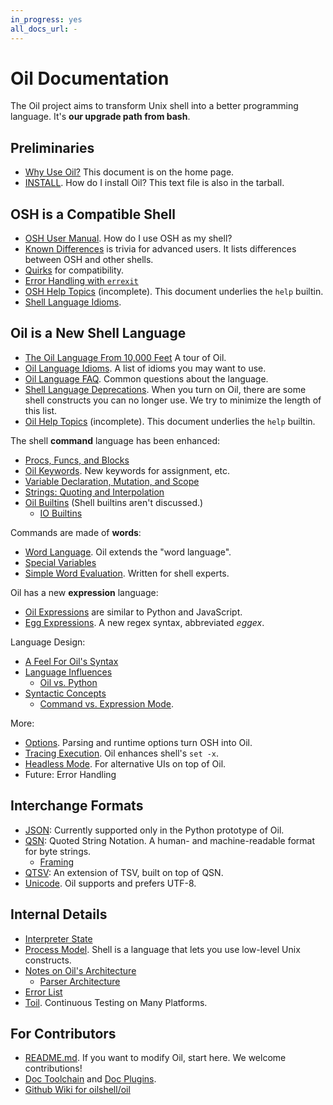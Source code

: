 ```yaml
---
in_progress: yes
all_docs_url: -
---
```


Oil Documentation
=================

The Oil project aims to transform Unix shell into a better programming
language.  It's **our upgrade path from bash**.

<div id="toc">
</div>

## Preliminaries

- [Why Use Oil?](/why.html)  This document is on the home page.
- [INSTALL](INSTALL.html). How do I install Oil?  This text file is also in the
  tarball.

<!-- TODO: split up help into 12 docs? -->

## OSH is a Compatible Shell

- [OSH User Manual](osh-manual.html). How do I use OSH as my shell?
- [Known Differences](known-differences.html) is trivia for advanced users.
  It lists differences between OSH and other shells.
- [Quirks](quirks.html) for compatibility.
- [Error Handling with `errexit`](errexit.html)
- [OSH Help Topics](osh-help-topics.html) (incomplete).  This document
  underlies the `help` builtin.
- [Shell Language Idioms](shell-idioms.html).

## Oil is a New Shell Language

- [The Oil Language From 10,000 Feet](oil-overview.html)  A tour of Oil.
- [Oil Language Idioms](idioms.html).  A list of idioms you may want to use.
- [Oil Language FAQ](oil-language-faq.html).  Common questions about the
  language.
- [Shell Language Deprecations](deprecations.html).  When you turn on Oil,
  there are some shell constructs you can no longer use.  We try to minimize
  the length of this list.
- [Oil Help Topics](oil-help-topics.html) (incomplete).  This document
  underlies the `help` builtin.

The shell **command** language has been enhanced:

- [Procs, Funcs, and Blocks](oil-proc-func-block.html)
- [Oil Keywords](oil-keywords.html). New keywords for assignment, etc.
- [Variable Declaration, Mutation, and Scope](variables.html)
- [Strings: Quoting and Interpolation](strings.html)
- [Oil Builtins](oil-builtins.html) (Shell builtins aren't discussed.)
  - [IO Builtins](io-builtins.html)

Commands are made of **words**:

- [Word Language](oil-word-language.html).  Oil extends the "word language".
- [Special Variables](oil-special-vars.html)
- [Simple Word Evaluation](simple-word-eval.html).  Written for shell experts.

Oil has a new **expression** language:

- [Oil Expressions](oil-expressions.html) are similar to Python and JavaScript.
- [Egg Expressions](eggex.html).  A new regex syntax, abbreviated *eggex*.

Language Design:

- [A Feel For Oil's Syntax](syntax-feelings.html)
- [Language Influences](language-influences.html)
  - [Oil vs. Python](oil-vs-python.html)
- [Syntactic Concepts](syntactic-concepts.html)
  - [Command vs. Expression Mode](command-vs-expression-mode.html).

More:

- [Options](oil-options.html).  Parsing and runtime options turn OSH into Oil.
- [Tracing Execution](xtrace.html).  Oil enhances shell's `set -x`.
- [Headless Mode](headless.html).  For alternative UIs on top of Oil.
- Future: Error Handling

## Interchange Formats

- [JSON](json.html): Currently supported only in the Python prototype of Oil.
- [QSN](qsn.html): Quoted String Notation.  A human- and machine-readable
  format for byte strings.
  - [Framing](framing.html)
- [QTSV](qtsv.html): An extension of TSV, built on top of QSN.
- [Unicode](unicode.html).  Oil supports and prefers UTF-8.

## Internal Details

- [Interpreter State](interpreter-state.html)
- [Process Model](process-model.html).  Shell is a language that lets you use
  low-level Unix constructs.
- [Notes on Oil's Architecture](architecture-notes.html)
  - [Parser Architecture](parser-architecture.html)
- [Error List](errors.html) 
- [Toil](toil.html).  Continuous Testing on Many Platforms.

## For Contributors

- [README.md](README.html).  If you want to modify Oil, start here.  We
  welcome contributions!
- [Doc Toolchain](doc-toolchain.html) and [Doc Plugins](doc-plugins.html).
- [Github Wiki for oilshell/oil](https://github.com/oilshell/oil/wiki)

<!--

Discarded, maybe delete these

[What is Oil?](what-is-oil.html)  High-level descriptions of the project.

-->
